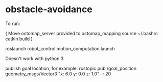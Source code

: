 # obstacle-avoidance

To run:

(
Move octomap_server provided to octomap_mapping
source ~/.bashrc
catkin build
)

roslaunch robot_control motion_computation.launch

Doesn't work with python 3.

publish goal location, for example:
rostopic pub /goal_position geometry_msgs/Vector3 "x: 6.0
y: 0.0
z: 1.0" -r 20
